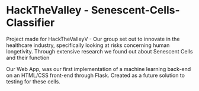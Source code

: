 # HackTheValley - Senescent-Cells-Classifier

Project made for HackTheValleyV - Our group set out to innovate in the healthcare industry, specifically looking at risks concerning human longetivity. 
Through extensive research we found out about Senescent Cells and their function

Our Web App, was our first implementation of a machine learning back-end on an HTML/CSS front-end through Flask.
Created as a future solution to testing for these cells.
